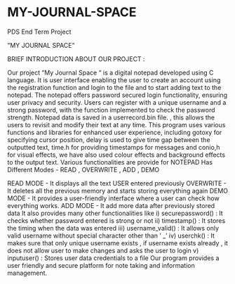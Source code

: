 # MY-JOURNAL-SPACE

PDS End Term Project

”MY JOURNAL SPACE”

BRIEF INTRODUCTION ABOUT OUR PROJECT :

Our project “My Journal Space “ is a digital notepad developed using C language. It is user interface enabling the user to create an account using the registration function and login to the file and to start adding text to the notepad. The notepad offers password secured login functionality, ensuring user privacy and security. Users can register with a unique username and a strong password, with the function implemented to check the password strength. Notepad data is saved in a userrecord.bin file. , this allows the users to revisit and modify their text at any time. This program uses various functions and libraries for enhanced user experience, including gotoxy for specifying cursor position, delay is used to give time gap between the outputted text,
time.h for providing timestamps for messages and conio,h for visual effects, we have also used colour effects and background effects to the output text. Various functionalities are provide for NOTEPAD Has Different Modes - READ , OVERWRITE , ADD , DEMO

READ MODE - It displays all the text USER entered previously
OVERWRITE - It deletes all the previous memory and starts storing everything again
DEMO MODE - It provides a user-friendly interface where a user can check how everything works.
ADD MODE - It add more data after previously stored data
It also provides many other functionalities like i) securepassword() : It checks whether password entered is strong or not ii) timestamp() : It stores the timing when the data was entered iii) username_valid() : It allows only valid username without special character other than ’ _’ iv) userchk() : It makes sure that only unique username exists , if username exists already , it does not allow user to make changes and asks the user to login v) inputuser() : Stores user data credentials to a file Our program provides a user friendly and secure platform for note taking and information management.

